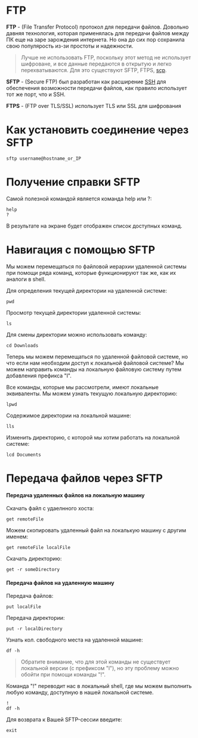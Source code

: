 # FTP

**FTP** - (File Transfer Protocol) протокол для передачи файлов. Довольно давняя технология, которая применялась для передачи файлов между ПК еще на заре зарождения интернета. Но она до сих пор сохранила свою популярость из-зи простоты и надежности.

> Лучше не использовать FTP, поскольку этот метод не использует шифроване, и все данные передаются в открытую и легко перехватываются. Для это существуют SFTP, FTPS, [scp](ssh.md#scp). 

**SFTP** - (Secure FTP) был разработан как расширение [SSH](ssh.md) для обеспечения возможности передачи файлов, как правило использует тот же порт, что и SSH.

**FTPS** - (FTP over TLS/SSL) использует TLS или SSL для шифрования

# Как установить соединение через SFTP

```console
sftp username@hostname_or_IP 
```

# Получение справки SFTP

Самoй полезной командой является команда help или ?:

```console
help
?
```
В результате на экране будет отображен список доступных команд.

# Навигация с помощью SFTP

Мы можем перемещаться по файловой иерархии удаленной системы при помощи ряда команд, которые функционируют так же, как их аналоги в shell.

Для определения текущей директории на удаленной системе:

```console
pwd
```

Просмотр текущей директории удаленной системы:

```console
ls
```

Для смены директории можно использовать команду:

```console
cd Downloads
```

Теперь мы можем перемещаться по удаленной файловой системе, но что если нам необходим доступ к локальной файловой системе? Мы можем направить команды на локальную файловую систему путем добавления префикса "l".

Все команды, которые мы рассмотрели, имеют локальные эквиваленты. Мы можем узнать текущую локальную директорию:

```console
lpwd
```

Содержимое директории на локальной машине:

```console
lls
```

Изменить директорию, с которой мы хотим работать на локальной системе:

```console
lcd Documents
```

# Передача файлов через SFTP

#### Передача удаленных файлов на локальную машину

Скачать файл с удаелнного хоста:

```console
get remoteFile
```

Можем скопировать удаленный файл на локалькую машину с другим именем:

```console
get remoteFile localFile
```

Скачать директорию:

```console
get -r someDirectory
```

#### Передача файлов на удаленную машину

Передача файлов:

```console
put localFile
```

Передача директории:

```console
put -r localDirectory
```

Узнать кол. свободного места на удаленной машине:

```console
df -h
```
> Обратите внимание, что для этой команды не существует локальной версии (с префиксом "l"), но эту проблему можно обойти при помощи команды "!".


Команда "!" переводит нас в локальный shell, где мы можем выполнить любую команду, доступную в нашей локальной системе.

```console
!
df -h
```

Для возврата к Вашей SFTP-сессии введите:

```console
exit
```

